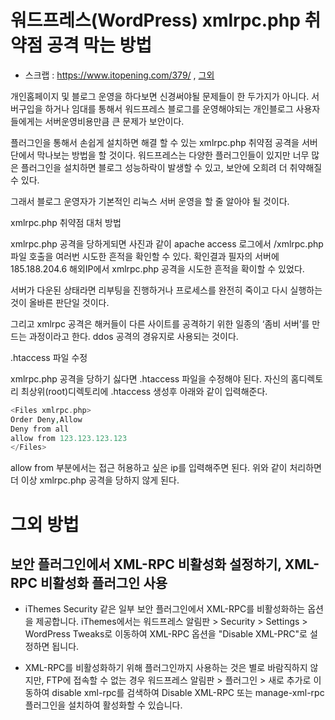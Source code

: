 # 워드프레스(WordPress) xmlrpc.php 취약점 공격 막는 방법
- 스크랩 : https://www.itopening.com/379/ , [그외](https://www.thewordcracker.com/intermediate/%EC%9B%8C%EB%93%9C%ED%94%84%EB%A0%88%EC%8A%A4-xmlrpc-php%EB%A5%BC-%ED%86%B5%ED%95%9C-brute-force-%EA%B3%B5%EA%B2%A9-%EC%B0%A8%EB%8B%A8%ED%95%98%EA%B8%B0/)


개인홈페이지 및 블로그 운영을 하다보면 신경써야될 문제들이 한 두가지가 아니다. 
서버구입을 하거나 임대를 통해서 워드프레스 블로그를 운영해야되는 개인블로그 사용자들에게는 서버운영비용만큼 큰 문제가 보안이다.

플러그인을 통해서 손쉽게 설치하면 해결 할 수 있는 xmlrpc.php 취약점 공격을 서버단에서 막나보는 방법을 할 것이다. 워드프레스는 다양한 플러그인들이 있지만 너무 많은 플러그인을 설치하면 블로그 성능하락이 발생할 수 있고, 보안에 오희려 더 취약해질 수 있다.

그래서 블로그 운영자가 기본적인 리눅스 서버 운영을 할 줄 알아야 될 것이다.

xmlrpc.php 취약점 대처 방법

xmlrpc.php 공격을 당하게되면 사진과 같이 apache access 로그에서 /xmlrpc.php 파일 호출을 여러번 시도한 흔적을 확인할 수 있다. 확인결과 필자의 서버에 185.188.204.6 해외IP에서 xmlrpc.php 공격을 시도한 흔적을 확이할 수 있었다.

서버가 다운된 상태라면 리부팅을 진행하거나 프로세스를 완전히 죽이고 다시 실행하는것이 올바른 판단일 것이다.

그리고 xmlrpc 공격은 해커들이 다른 사이트를 공격하기 위한 일종의 ‘좀비 서버’를 만드는 과정이라고 한다. ddos 공격의 경유지로 사용되는 것이다.

.htaccess 파일 수정

xmlrpc.php 공격을 당하기 싫다면 .htaccess 파일을 수정해야 된다. 자신의 홈디렉토리 최상위(root)디렉토리에 .htaccess 생성후 아래와 같이 입력해준다.

```php
<Files xmlrpc.php>
Order Deny,Allow
Deny from all
allow from 123.123.123.123
</Files>
```

allow from 부분에서는 접근 허용하고 싶은 ip를 입력해주면 된다. 위와 같이 처리하면 더 이상 xmlrpc.php 공격을 당하지 않게 된다.

# 그외 방법
## 보안 플러그인에서 XML-RPC 비활성화 설정하기, XML-RPC 비활성화 플러그인 사용

- iThemes Security 같은 일부 보안 플러그인에서 XML-RPC를 비활성화하는 옵션을 제공합니다. iThemes에서는 워드프레스 알림판 > Security > Settings > WordPress Tweaks로 이동하여 XML-RPC 옵션을 "Disable XML-PRC"로 설정하면 됩니다.

- XML-RPC를 비활성화하기 위해 플러그인까지 사용하는 것은 별로 바람직하지 않지만, FTP에 접속할 수 없는 경우 워드프레스 알림판 > 플러그인 > 새로 추가로 이동하여 disable xml-rpc를 검색하여 Disable XML-RPC 또는 manage-xml-rpc 플러그인을 설치하여 활성화할 수 있습니다.
